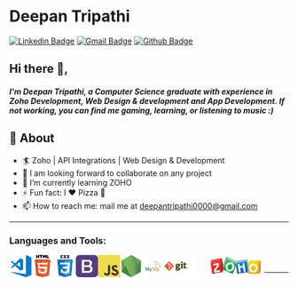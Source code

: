 # Deepan Tripathi
[![Linkedin Badge](https://img.shields.io/badge/deepan_tripathi-30302f?style=for-the-badge&logo=linkedin)](https://www.linkedin.com/in/deepan-tripathi-a9030017b/)
[![Gmail Badge](https://img.shields.io/badge/deepantripathi0000@gmail.com-30302f?style=for-the-badge&logo=Gmail&logoColor=white)](mailto:deepantripathi0000@gmail.com)
[![Github Badge](https://img.shields.io/badge/deepan_tripathi-30302f?&style=for-the-badge&logo=github&logoColor=white)](https://github.com/deptster)
## Hi there 👋,           
##### I'm Deepan Tripathi, a Computer Science graduate with experience in Zoho Development, Web Design & development and App Development. If not working, you can find me gaming, learning, or listening to music :)


## 🧐 About
- 🏄‍ Zoho | API Integrations | Web Design & Development 
- 🤝 I am looking forward to collaborate on any project
- 🌱 I’m currently learning ZOHO
- ⚡ Fun fact: I ❤️ Pizza 🍕
- 📫 How to reach me: mail me at [deepantripathi0000@gmail.com](mailto:deepantripathi0000@gmail.com)
---


### Languages and Tools:

<img align="left" alt="Visual Studio Code" width="40px" src="https://github.com/deptster/deptster/blob/main/img/visual-studio-code.png" />
<img align="left" alt="HTML5" width="40px" src="https://github.com/deptster/deptster/blob/main/img/html.png" />
<img align="left" alt="CSS3" width="40px" src="https://github.com/deptster/deptster/blob/main/img/css.png" />
<img align="left" alt="Bootstrap" width="40px" src="https://github.com/deptster/deptster/blob/main/img/bootstrap.png" />
<img align="left" alt="JavaScript" width="40px" src="https://github.com/deptster/deptster/blob/main/img/javascript.png" />
<img align="left" alt="Node.js" width="40px" src="https://github.com/deptster/deptster/blob/main/img/nodejs.png" />
<img align="left" alt="MySQL" width="40px" src="https://github.com/deptster/deptster/blob/main/img/mysql.png" />
<img align="left" alt="Git" width="40px" src="https://github.com/deptster/deptster/blob/main/img/git.png" />
<img align="left" alt="Github" width="40px" src="https://github.com/deptster/deptster/blob/main/img/github.svg" />
<img align="left" alt="ZOHO" height="40px" src="https://github.com/deptster/deptster/blob/main/img/Zui-zoho-logo-sample.jpg" />
<br/>

---
